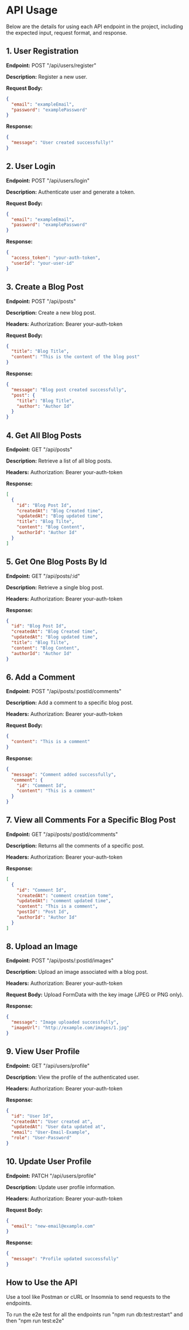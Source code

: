 # API Usage

Below are the details for using each API endpoint in the project, including the expected input, request format, and response.

## 1. User Registration

**Endpoint:** POST "/api/users/register"

**Description:** Register a new user.

**Request Body:**

```json
{
  "email": "exampleEmail",
  "password": "examplePassword"
}
```

**Response:**

```json
{
  "message": "User created successfully!"
}
```

## 2. User Login

**Endpoint:** POST "/api/users/login"

**Description:** Authenticate user and generate a token.

**Request Body:**

```json
{
  "email": "exampleEmail",
  "password": "examplePassword"
}
```

**Response:**

```json
{
  "access_token": "your-auth-token",
  "userId": "your-user-id"
}
```

## 3. Create a Blog Post

**Endpoint:** POST "/api/posts"

**Description:** Create a new blog post.

**Headers:**
Authorization: Bearer your-auth-token

**Request Body:**

```json
{
  "title": "Blog Title",
  "content": "This is the content of the blog post"
}
```

**Response:**

```json
{
  "message": "Blog post created successfully",
  "post": {
    "title": "Blog Title",
    "author": "Author Id"
  }
}
```

## 4. Get All Blog Posts

**Endpoint:** GET "/api/posts"

**Description:** Retrieve a list of all blog posts.

**Headers:**
Authorization: Bearer your-auth-token

**Response:**

```json
[
  {
    "id": "Blog Post Id",
    "createdAt": "Blog Created time",
    "updatedAt": "Blog updated time",
    "title": "Blog Tilte",
    "content": "Blog Content",
    "authorId": "Author Id"
  }
]
```

## 5. Get One Blog Posts By Id

**Endpoint:** GET "/api/posts/:id"

**Description:** Retrieve a single blog post.

**Headers:**
Authorization: Bearer your-auth-token

**Response:**

```json
{
  "id": "Blog Post Id",
  "createdAt": "Blog Created time",
  "updatedAt": "Blog updated time",
  "title": "Blog Tilte",
  "content": "Blog Content",
  "authorId": "Author Id"
}
```

## 6. Add a Comment

**Endpoint:** POST "/api/posts/:postId/comments"

**Description:** Add a comment to a specific blog post.

**Headers:**
Authorization: Bearer your-auth-token

**Request Body:**

```json
{
  "content": "This is a comment"
}
```

**Response:**

```json
{
  "message": "Comment added successfully",
  "comment": {
    "id": "Comment Id",
    "content": "This is a comment"
  }
}
```

## 7. View all Comments For a Specific Blog Post

**Endpoint:** GET "/api/posts/:postId/comments"

**Description:** Returns all the comments of a specific post.

**Headers:**
Authorization: Bearer your-auth-token

**Response:**

```json
[
  {
    "id": "Comment Id",
    "createdAt": "comment creation tome",
    "updatedAt": "comment updated time",
    "content": "This is a comment",
    "postId": "Post Id",
    "authorId": "Author Id"
  }
]
```

## 8. Upload an Image

**Endpoint:** POST "/api/posts/:postId/images"

**Description:** Upload an image associated with a blog post.

**Headers:**
Authorization: Bearer your-auth-token

**Request Body:**
Upload FormData with the key image (JPEG or PNG only).

**Response:**

```json
{
  "message": "Image uploaded successfully",
  "imageUrl": "http://example.com/images/1.jpg"
}
```

## 9. View User Profile

**Endpoint:** GET "/api/users/profile"

**Description:** View the profile of the authenticated user.

**Headers:**
Authorization: Bearer your-auth-token

**Response:**

```json
{
  "id": "User Id",
  "createdAt": "User created at",
  "updatedAt": "User data updated at",
  "email": "User-Email-Example",
  "role": "User-Password"
}
```

## 10. Update User Profile

**Endpoint:** PATCH "/api/users/profile"

**Description:** Update user profile information.

**Headers:**
Authorization: Bearer your-auth-token

**Request Body:**

```json
{
  "email": "new-email@example.com"
}
```

**Response:**

```json
{
  "message": "Profile updated successfully"
}
```

## How to Use the API

Use a tool like Postman or cURL or Insomnia to send requests to the endpoints.

To run the e2e test for all the endpoints run "npm run db:test:restart" and then "npm run test:e2e"
